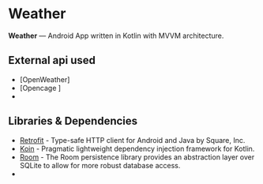 # Weather


**Weather** — Android App written in Kotlin with MVVM architecture.


## External api used
-   [OpenWeather]
-   [Opencage ]
-


## Libraries & Dependencies
-   [Retrofit](https://github.com/square/retrofit) - Type-safe HTTP client for Android and Java by Square, Inc.
-   [Koin](https://github.com/InsertKoinIO/koin) - Pragmatic lightweight dependency injection framework for Kotlin.
-   [Room](https://developer.android.com/topic/libraries/architecture/room) - The Room persistence library provides an abstraction layer over SQLite to allow for more robust database access.
-


